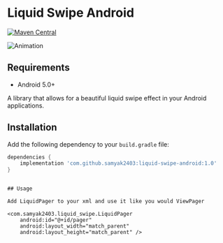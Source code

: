 # Liquid Swipe Android

[![Maven Central](https://img.shields.io/maven-central/v/com.github.samyak2403/liquid-swipe-android.svg?label=Maven%20Central)](https://search.maven.org/search?q=g:com.github.samyak2403%20AND%20a:liquid-swipe-android)

![Animation](https://raw.githubusercontent.com/Cuberto/liquid-swipe/master/Screenshots/animation.gif)

## Requirements

- Android 5.0+

A library that allows for a beautiful liquid swipe effect in your Android applications.

## Installation

Add the following dependency to your `build.gradle` file:

```groovy
dependencies {
    implementation 'com.github.samyak2403:liquid-swipe-android:1.0'
}


## Usage

Add LiquidPager to your xml and use it like you would ViewPager

```

    <com.samyak2403.liquid_swipe.LiquidPager
        android:id="@+id/pager"
        android:layout_width="match_parent"
        android:layout_height="match_parent" />
        
```
